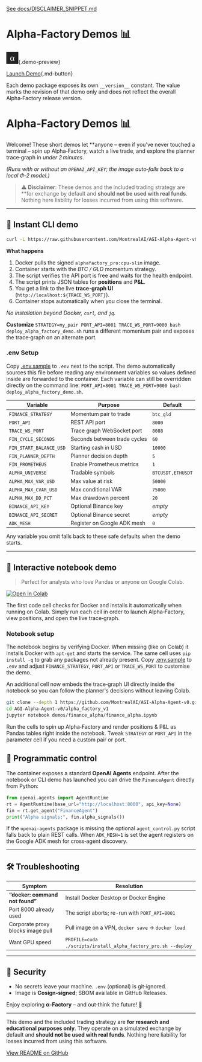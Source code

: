 [See docs/DISCLAIMER_SNIPPET.md](../DISCLAIMER_SNIPPET.md)

# Alpha‑Factory Demos 📊

![preview](../finance_alpha/assets/preview.svg){.demo-preview}

[Launch Demo](../finance_alpha/){.md-button}

Each demo package exposes its own `__version__` constant. The value marks the revision of that demo only and does not reflect the overall Alpha‑Factory release version.


# Alpha‑Factory Demos 📊

Welcome! These short demos let **anyone – even if you’ve never touched a
terminal – spin up Alpha‑Factory, watch a live trade, and explore the
planner trace‑graph in *under 2 minutes*.

*(Runs with or without an `OPENAI_API_KEY`; the image auto‑falls back to
a local Φ‑2 model.)*

> **⚠️ Disclaimer**: These demos and the included trading strategy are **for
> exchange by default and **should not be used with real funds**. Nothing here
> liability for losses incurred from using this software.

---

## 🚀 Instant CLI demo

```bash
curl -L https://raw.githubusercontent.com/MontrealAI/AGI-Alpha-Agent-v0/main/alpha_factory_v1/demos/finance_alpha/deploy_alpha_factory_demo.sh | bash
```

**What happens**

1. Docker pulls the signed `alphafactory_pro:cpu-slim` image.
2. Container starts with the *BTC / GLD* momentum strategy.
3. The script verifies the API port is free and waits for the health endpoint.
4. The script prints JSON tables for **positions** and **P&L**.
5. You get a link to the live **trace‑graph UI** (`http://localhost:${TRACE_WS_PORT}`).
6. Container stops automatically when you close the terminal.

_No installation beyond Docker, `curl`, and `jq`._

**Customize**
`STRATEGY=my_pair PORT_API=8001 TRACE_WS_PORT=9000 bash deploy_alpha_factory_demo.sh`
runs a different momentum pair and exposes the trace‑graph on an alternate
port.

### .env Setup
Copy [.env.sample](.env.sample) to `.env` next to the script. The demo
automatically sources this file before reading any environment variables so
values defined inside are forwarded to the container.
Each variable can still be overridden directly on the command line:
`PORT_API=8001 TRACE_WS_PORT=9000 bash deploy_alpha_factory_demo.sh`.

| Variable | Purpose | Default |
|----------|---------|---------|
| `FINANCE_STRATEGY` | Momentum pair to trade | `btc_gld` |
| `PORT_API` | REST API port | `8000` |
| `TRACE_WS_PORT` | Trace graph WebSocket port | `8088` |
| `FIN_CYCLE_SECONDS` | Seconds between trade cycles | `60` |
| `FIN_START_BALANCE_USD` | Starting cash in USD | `10000` |
| `FIN_PLANNER_DEPTH` | Planner decision depth | `5` |
| `FIN_PROMETHEUS` | Enable Prometheus metrics | `1` |
| `ALPHA_UNIVERSE` | Tradable symbols | `BTCUSDT,ETHUSDT` |
| `ALPHA_MAX_VAR_USD` | Max value at risk | `50000` |
| `ALPHA_MAX_CVAR_USD` | Max conditional VAR | `75000` |
| `ALPHA_MAX_DD_PCT` | Max drawdown percent | `20` |
| `BINANCE_API_KEY` | Optional Binance key | _empty_ |
| `BINANCE_API_SECRET` | Optional Binance secret | _empty_ |
| `ADK_MESH` | Register on Google ADK mesh | `0` |

Any variable you omit falls back to these safe defaults when the demo starts.

---

## 📒 Interactive notebook demo

> Perfect for analysts who love Pandas or anyone on Google Colab.

[![Open In Colab](https://colab.research.google.com/assets/colab-badge.svg)](https://colab.research.google.com/github/MontrealAI/AGI-Alpha-Agent-v0/blob/main/alpha_factory_v1/demos/finance_alpha/finance_alpha.ipynb)

The first code cell checks for Docker and installs it automatically when running on Colab. Simply run each cell in order to launch Alpha‑Factory, view positions, and open the live trace‑graph.

### Notebook setup
The notebook begins by verifying Docker. When missing (like on Colab) it installs
Docker with `apt-get` and starts the service. The same cell uses `pip install -q`
to grab any packages not already present. Copy [.env.sample](.env.sample) to `.env`
and adjust `FINANCE_STRATEGY`, `PORT_API` or `TRACE_WS_PORT` to customise the demo.

An additional cell now embeds the trace‑graph UI directly inside the notebook so you can follow the planner's decisions without leaving Colab.

```bash
git clone --depth 1 https://github.com/MontrealAI/AGI-Alpha-Agent-v0.git
cd AGI-Alpha-Agent-v0/alpha_factory_v1
jupyter notebook demos/finance_alpha/finance_alpha.ipynb
```

Run the cells to spin up Alpha‑Factory and render positions & P&L as
Pandas tables right inside the notebook. Tweak `STRATEGY` or `PORT_API`
in the parameter cell if you need a custom pair or port.

## 🧩 Programmatic control

The container exposes a standard **OpenAI Agents** endpoint. After the
notebook or CLI demo has launched you can drive the `FinanceAgent`
directly from Python:

```python
from openai.agents import AgentRuntime
rt = AgentRuntime(base_url="http://localhost:8000", api_key=None)
fin = rt.get_agent("FinanceAgent")
print("Alpha signals:", fin.alpha_signals())
```

If the `openai-agents` package is missing the optional
`agent_control.py` script falls back to plain REST calls. When
`ADK_MESH=1` is set the agent registers on the Google ADK mesh for
cross‑agent discovery.

---


## 🛠️ Troubleshooting

| Symptom | Resolution |
|---------|------------|
| **“docker: command not found”** | Install Docker Desktop or Docker Engine |
| Port 8000 already used | The script aborts; re-run with `PORT_API=8001` |
| Corporate proxy blocks image pull | Pull image on a VPN, `docker save` → `docker load` |
| Want GPU speed | `PROFILE=cuda ./scripts/install_alpha_factory_pro.sh --deploy` |

---

## 🔐 Security

* No secrets leave your machine. `.env` (optional) is git‑ignored.  
* Image is **Cosign‑signed**; SBOM available in GitHub Releases.

Enjoy exploring **α‑Factory** – and out‑think the future! 🚀

---

This demo and the included trading strategy are **for research and
educational purposes only**. They operate on a simulated exchange by
default and **should not be used with real funds**. Nothing here
liability for losses incurred from using this software.

[View README on GitHub](https://github.com/MontrealAI/AGI-Alpha-Agent-v0/blob/main/alpha_factory_v1/demos/finance_alpha/README.md)

